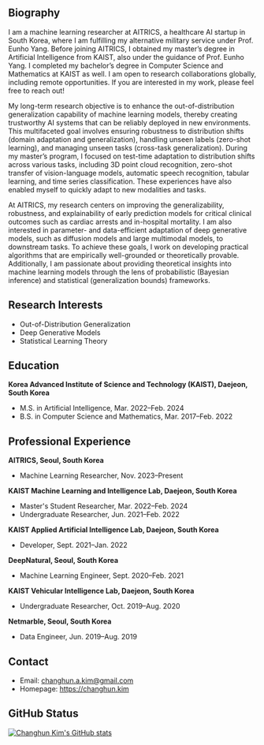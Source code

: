 ## Biography
I am a machine learning researcher at AITRICS, a healthcare AI startup in South Korea, where I am fulfilling my alternative military service under Prof. Eunho Yang. Before joining AITRICS, I obtained my master’s degree in Artificial Intelligence from KAIST, also under the guidance of Prof. Eunho Yang. I completed my bachelor’s degree in Computer Science and Mathematics at KAIST as well. I am open to research collaborations globally, including remote opportunities. If you are interested in my work, please feel free to reach out!

My long-term research objective is to enhance the out-of-distribution generalization capability of machine learning models, thereby creating trustworthy AI systems that can be reliably deployed in new environments. This multifaceted goal involves ensuring robustness to distribution shifts (domain adaptation and generalization), handling unseen labels (zero-shot learning), and managing unseen tasks (cross-task generalization). During my master’s program, I focused on test-time adaptation to distribution shifts across various tasks, including 3D point cloud recognition, zero-shot transfer of vision-language models, automatic speech recognition, tabular learning, and time series classification. These experiences have also enabled myself to quickly adapt to new modalities and tasks.

At AITRICS, my research centers on improving the generalizability, robustness, and explainability of early prediction models for critical clinical outcomes such as cardiac arrests and in-hospital mortality. I am also interested in parameter- and data-efficient adaptation of deep generative models, such as diffusion models and large multimodal models, to downstream tasks. To achieve these goals, I work on developing practical algorithms that are empirically well-grounded or theoretically provable. Additionally, I am passionate about providing theoretical insights into machine learning models through the lens of probabilistic (Bayesian inference) and statistical (generalization bounds) frameworks.



## Research Interests
- Out-of-Distribution Generalization
- Deep Generative Models
- Statistical Learning Theory



## Education
**Korea Advanced Institute of Science and Technology (KAIST), Daejeon, South Korea**
- M.S. in Artificial Intelligence, Mar. 2022–Feb. 2024
- B.S. in Computer Science and Mathematics, Mar. 2017–Feb. 2022



## Professional Experience
**AITRICS, Seoul, South Korea**
- Machine Learning Researcher, Nov. 2023–Present

**KAIST Machine Learning and Intelligence Lab, Daejeon, South Korea**
- Master's Student Researcher, Mar. 2022–Feb. 2024
- Undergraduate Researcher, Jun. 2021–Feb. 2022

**KAIST Applied Artificial Intelligence Lab, Daejeon, South Korea**
- Developer, Sept. 2021–Jan. 2022

**DeepNatural, Seoul, South Korea**
- Machine Learning Engineer, Sept. 2020–Feb. 2021

**KAIST Vehicular Intelligence Lab, Daejeon, South Korea**
- Undergraduate Researcher, Oct. 2019–Aug. 2020

**Netmarble, Seoul, South Korea**
- Data Engineer, Jun. 2019–Aug. 2019



## Contact
- Email: [changhun.a.kim@gmail.com](mailto:changhun.a.kim@gmail.com)
- Homepage: <a href="https://changhun.kim" target="_blank">https://changhun.kim</a>



## GitHub Status
[![Changhun Kim's GitHub stats](https://github-readme-stats.vercel.app/api?username=drumpt)](https://github.com/anuraghazra/github-readme-stats)

